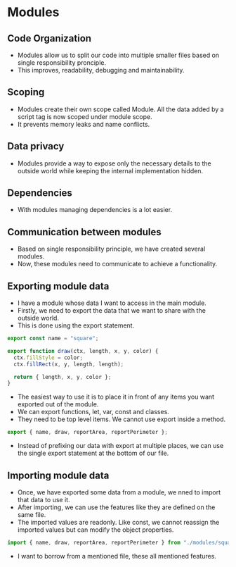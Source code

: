 # Modules

## Code Organization

- Modules allow us to split our code into multiple smaller files based on single responsibility pronciple.
- This improves, readability, debugging and maintainability.

## Scoping

- Modules create their own scope called Module. All the data added by a script tag is now scoped under module scope.
- It prevents memory leaks and name conflicts.

## Data privacy

- Modules provide a way to expose only the necessary details to the outside world while keeping the internal implementation hidden.

## Dependencies

- With modules managing dependencies is a lot easier.


## Communication between modules

- Based on single responsibility principle, we have created several modules.
- Now, these modules need to communicate to achieve a functionality.

## Exporting module data

- I have a module whose data I want to access in the main module.
- Firstly, we need to export the data that we want to share with the outside world.
- This is done using the export statement.


``` javascript
export const name = "square";

export function draw(ctx, length, x, y, color) {
  ctx.fillStyle = color;
  ctx.fillRect(x, y, length, length);

  return { length, x, y, color };
}
```

- The easiest way to use it is to place it in front of any items you want exported out of the module.
- We can export functions, let, var, const and classes.
- They need to be top level items. We cannot use export inside a method.

``` javascript
export { name, draw, reportArea, reportPerimeter };
```

- Instead of prefixing our data with export at multiple places, we can use the single export statement at the bottom of our file.


## Importing module data

- Once, we have exported some data from a module, we nned to import that data to use it.
- After importing, we can use the features like they are defined on the same file.
- The imported values are readonly. Like const, we cannot reassign the imported values but can modify the object properties.

``` javascript
import { name, draw, reportArea, reportPerimeter } from "./modules/square.js";
```

- I want to borrow from a mentioned file, these all mentioned features.

